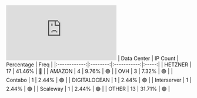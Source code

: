 ![Diagramm](https://github.com/obajay/StateSync-snapshots/blob/main/Projects/Ixo/1/README.md)
| Data Center | IP Count | Percentage | Freq |
|:------------:|:--------:|:-----------:|:-----:|
| HETZNER | 17 | 41.46% | 🔴 |
| AMAZON | 4 | 9.76% | 🟢 |
| OVH | 3 | 7.32% | 🟢 |
| Contabo | 1 | 2.44% | 🟢 |
| DIGITALOCEAN | 1 | 2.44% | 🟢 |
| Interserver | 1 | 2.44% | 🟢 |
| Scaleway | 1 | 2.44% | 🟢 |
| OTHER | 13 | 31.71% | 🟢 |